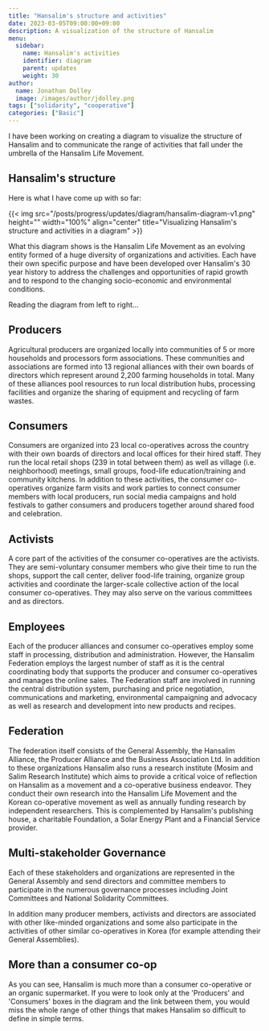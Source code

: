 ```yaml
---
title: "Hansalim's structure and activities"
date: 2023-03-05T09:00:00+09:00
description: A visualization of the structure of Hansalim
menu:
  sidebar:
    name: Hansalim's activities
    identifier: diagram
    parent: updates
    weight: 30
author:
  name: Jonathan Dolley
  image: /images/author/jdolley.png
tags: ["solidarity", "cooperative"]
categories: ["Basic"]
---
```


I have been working on creating a diagram to visualize the structure of Hansalim and to communicate the range of activities that fall under the umbrella of the Hansalim Life Movement.

## Hansalim's structure

Here is what I have come up with so far:

{{< img src="/posts/progress/updates/diagram/hansalim-diagram-v1.png" height="" width="100%" align="center" title="Visualizing Hansalim's structure and activities in a diagram" >}}

What this diagram shows is the Hansalim Life Movement as an evolving entity formed of a huge diversity of organizations and activities.
Each have their own specific purpose and have been developed over Hansalim's 30 year history to address the challenges and opportunities of rapid growth and to respond to the changing socio-economic and environmental conditions.

Reading the diagram from left to right...

## Producers

Agricultural producers are organized locally into communities of 5 or more households and processors form associations.
These communities and associations are formed into 13 regional alliances with their own boards of directors which represent around 2,200 farming households in total.
Many of these alliances pool resources to run local distribution hubs, processing facilities and organize the sharing of equipment and recycling of farm wastes.

## Consumers

Consumers are organized into 23 local co-operatives across the country with their own boards of directors and local offices for their hired staff.
They run the local retail shops (239 in total between them) as well as village (i.e. neighborhood) meetings, small groups, food-life education/training and community kitchens.
In addition to these activities, the consumer co-operatives organize farm visits and work parties to connect consumer members with local producers, run social media campaigns and hold festivals to gather consumers and producers together around shared food and celebration.

## Activists

A core part of the activities of the consumer co-operatives are the activists.
They are semi-voluntary consumer members who give their time to run the shops, support the call center, deliver food-life training, organize group activities and coordinate the larger-scale collective action of the local consumer co-operatives.
They may also serve on the various committees and as directors.

## Employees

Each of the producer alliances and consumer co-operatives employ some staff in processing, distribution and administration.
However, the Hansalim Federation employs the largest number of staff as it is the central coordinating body that supports the producer and consumer co-operatives and manages the online sales.
The Federation staff are involved in running the central distribution system, purchasing and price negotiation, communications and marketing, environmental campaigning and advocacy as well as research and development into new products and recipes.

## Federation

The federation itself consists of the General Assembly, the Hansalim Alliance, the Producer Alliance and the Business Association Ltd.
In addition to these organizations Hansalim also runs a research institute (Mosim and Salim Research Institute) which aims to provide a critical voice of reflection on Hansalim as a movement and a co-operative business endeavor.
They conduct their own research into the Hansalim Life Movement and the Korean co-operative movement as well as annually funding research by independent researchers.
This is complemented by Hansalim's publishing house, a charitable Foundation, a Solar Energy Plant and a Financial Service provider.

## Multi-stakeholder Governance

Each of these stakeholders and organizations are represented in the General Assembly and send directors and committee members to participate in the numerous governance processes including Joint Committees and National Solidarity Committees.

In addition many producer members, activists and directors are associated with other like-minded organizations and some also participate in the activities of other similar co-operatives in Korea (for example attending their General Assemblies).

## More than a consumer co-op

As you can see, Hansalim is much more than a consumer co-operative or an organic supermarket.
If you were to look only at the 'Producers' and 'Consumers' boxes in the diagram and the link between them, you would miss the whole range of other things that makes Hansalim so difficult to define in simple terms.